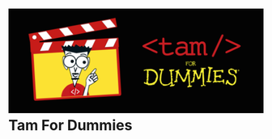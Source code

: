 ![alt tag](https://github.com/paulonegrao/tam4dummies/blob/master/app/assets/images/tameline.png)
Tam For Dummies
===============
